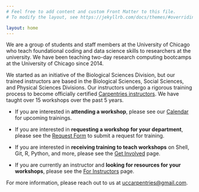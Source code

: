 ```yaml
---
# Feel free to add content and custom Front Matter to this file.
# To modify the layout, see https://jekyllrb.com/docs/themes/#overriding-theme-defaults

layout: home
---
```


We are a group of students and staff members at the University of Chicago who teach foundational coding and data science skills to researchers at the university. We have been teaching two-day research computing bootcamps at the University of Chicago since 2014.

We started as an initiative of the Biological Sciences Division, but our trained instructors are based in the Biological Sciences, Social Sciences, and Physical Sciences Divisions. Our instructors undergo a rigorous training process to become officially certified [Carpentries instructors](https://carpentries.org/about/). We have taught over 15 workshops over the past 5 years. 

- If you are interested in **attending a workshop**, please see our [Calendar](https://uc-carpentries.github.io/calendar/) for upcoming trainings.

- If you are interested in **requesting a workshop for your department**, please see the [Request Form](https://uc-carpentries.github.io/request-form/) to submit a request for training.

- If you are interested in **receiving training to teach workshops** on Shell, Git, R, Python, and more, please see the [Get Involved](https://uc-carpentries.github.io/get-involved/) page.

- If you are currently an instructor and **looking for resources for your workshops**, please see the [For Instructors](https://uc-carpentries.github.io/get-involved/) page.

For more information, please reach out to us at uccarpentries@gmail.com.
